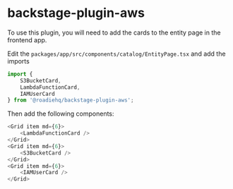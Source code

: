 # backstage-plugin-aws

To use this plugin, you will need to add the cards to the entity page in the frontend app.

Edit the `packages/app/src/components/catalog/EntityPage.tsx` and add the imports

```typescript jsx
import {
    S3BucketCard,
    LambdaFunctionCard,
    IAMUserCard
} from '@roadiehq/backstage-plugin-aws';
```

Then add the following components:

```typescript jsx
<Grid item md={6}>
    <LambdaFunctionCard />
</Grid>
<Grid item md={6}>
    <S3BucketCard />
</Grid>
<Grid item md={6}>
    <IAMUserCard />
</Grid>
```